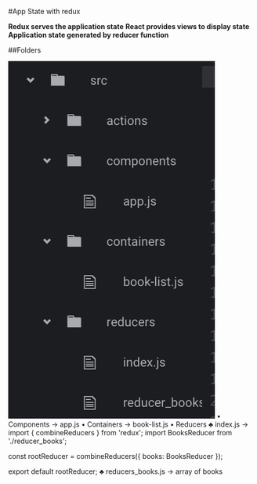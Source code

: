 #App State with redux

__Redux serves the application state__
__React provides views to display state__
__Application state generated by reducer function__

##Folders

![Folder Structure](/images/folders_Structure.png)
•	Components -> app.js
•	Containers -> book-list.js
•	Reducers
♣	index.js ->
import { combineReducers } from 'redux';
import BooksReducer from './reducer_books';

const rootReducer = combineReducers({
  books: BooksReducer
});

export default rootReducer;
♣	reducers_books.js -> array of books
